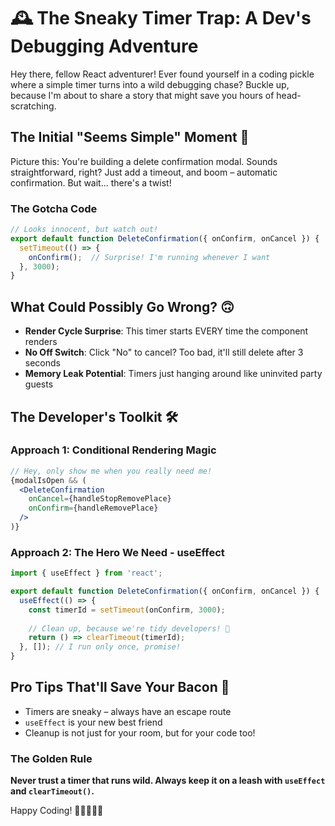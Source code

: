# 🕰️ The Sneaky Timer Trap: A Dev's Debugging Adventure

Hey there, fellow React adventurer! Ever found yourself in a coding pickle where a simple timer turns into a wild debugging chase? Buckle up, because I'm about to share a story that might save you hours of head-scratching.

## The Initial "Seems Simple" Moment 🤔

Picture this: You're building a delete confirmation modal. Sounds straightforward, right? Just add a timeout, and boom – automatic confirmation. But wait... there's a twist!

### The Gotcha Code
```jsx
// Looks innocent, but watch out!
export default function DeleteConfirmation({ onConfirm, onCancel }) {
  setTimeout(() => {
    onConfirm();  // Surprise! I'm running whenever I want
  }, 3000);
}
```

## What Could Possibly Go Wrong? 🙃

- **Render Cycle Surprise**: This timer starts EVERY time the component renders
- **No Off Switch**: Click "No" to cancel? Too bad, it'll still delete after 3 seconds
- **Memory Leak Potential**: Timers just hanging around like uninvited party guests

## The Developer's Toolkit 🛠️

### Approach 1: Conditional Rendering Magic
```jsx
// Hey, only show me when you really need me!
{modalIsOpen && (
  <DeleteConfirmation
    onCancel={handleStopRemovePlace}
    onConfirm={handleRemovePlace}
  />
)}
```

### Approach 2: The Hero We Need - useEffect
```jsx
import { useEffect } from 'react';

export default function DeleteConfirmation({ onConfirm, onCancel }) {
  useEffect(() => {
    const timerId = setTimeout(onConfirm, 3000);
    
    // Clean up, because we're tidy developers! 🧹
    return () => clearTimeout(timerId);
  }, []); // I run only once, promise!
}
```

## Pro Tips That'll Save Your Bacon 🥓
- Timers are sneaky – always have an escape route
- `useEffect` is your new best friend
- Cleanup is not just for your room, but for your code too!

### The Golden Rule
**Never trust a timer that runs wild. Always keep it on a leash with `useEffect` and `clearTimeout()`.**

Happy Coding! 🚀👩‍💻👨‍💻